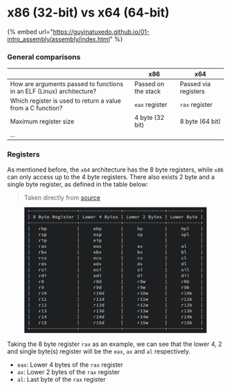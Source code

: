 # x86 (32-bit) vs x64 (64-bit)

{% embed url="https://guyinatuxedo.github.io/01-intro_assembly/assembly/index.html" %}

### General comparisons

|                                                                       | x86                 | x64                  |
| --------------------------------------------------------------------- | ------------------- | -------------------- |
| How are arguments passed to functions in an ELF (Linux) architecture? | Passed on the stack | Passed via registers |
| Which register is used to return a value from a C function?           | `eax` register      | `rax` register       |
| Maximum register size                                                 | 4 byte (32 bit)     | 8 byte (64 bit)      |
| ...                                                                   |                     |                      |

### Registers

As mentioned before, the `x64` architecture has the 8 byte registers, while `x86` can only access up to the 4 byte registers. There also exists 2 byte and a single byte register, as defined in the table below:

> Taken directly from [source](https://guyinatuxedo.github.io/01-intro_assembly/assembly/index.html)&#x20;

<div data-with-frame="true"><figure><img src="../../../.gitbook/assets/image (3).png" alt=""><figcaption></figcaption></figure></div>

Taking the 8 byte register `rax` as an example, we can see that the lower 4, 2 and single byte(s) register will be the `eax`, `ax` and `al` respectively.

* `eax`: Lower 4 bytes of the `rax` register
* `ax`: Lower 2 bytes of the `rax` register
* `al`: Last byte of the `rax` register



